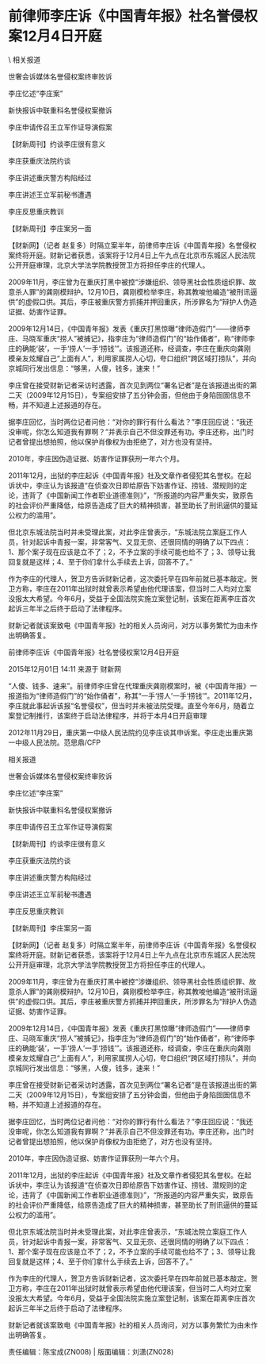 # 前律师李庄诉《中国青年报》社名誉侵权案12月4日开庭  





\ 
相关报道

世奢会诉媒体名誉侵权案终审败诉

李庄忆述“李庄案”

新快报诉中联重科名誉侵权案撤诉

李庄申请传召王立军作证导演假案

【财新周刊】约谈李庄很有意义

李庄获重庆法院约谈

李庄讲述重庆警方构陷经过

李庄讲述王立军前秘书遭遇

李庄反思重庆教训

【财新周刊】李庄案另一面

【财新网】（记者 赵复多）时隔立案半年，前律师李庄诉《中国青年报》名誉侵权案终将开庭。财新记者获悉，该案将于12月4日上午九点在北京市东城区人民法院公开开庭审理，北京大学法学院教授贺卫方将担任李庄的代理人。

2009年11月，李庄曾为在重庆打黑中被控“涉嫌组织、领导黑社会性质组织罪、故意杀人罪”的龚刚模辩护。12月10日，龚刚模检举李庄，称其教唆他编造“被刑讯逼供”的虚假口供。其后，李庄被重庆警方抓捕并押回重庆，所涉罪名为“辩护人伪造证据、妨害作证罪。

2009年12月14日，《中国青年报》发表《重庆打黑惊曝“律师造假门”——律师李庄、马晓军重庆“捞人”被捕记》，指李庄为“律师造假门”的“始作俑者”，称“律师李庄的确能‘装’，一手‘捞人’一手‘捞钱’”。该报道还称，经调查，李庄在重庆向龚刚模亲友炫耀自己“上面有人”，利用家属捞人心切，夸口组织“跨区域打捞队”，并向京城同行发出信息：“够黑，人傻，钱多，速来！”

李庄曾在接受财新记者采访时透露，首次见到两位“署名记者”是在该报道出街的第二天（2009年12月15日），专案组安排了五分钟会面，但他由于身陷囹圄信息不畅，并不知道上述报道的存在。

据李庄回忆，当时两位记者问他：“对你的罪行有什么看法？”李庄回应说：“我还没审呢，你怎么知道我有罪啊？”并表示自己不但没罪还有功。李庄还称，出门时记者曾提出想拍照，他以保护肖像权为由拒绝了，对方也没有坚持。

2010年，李庄因伪造证据、妨害作证罪获刑一年六个月。

2011年12月，出狱的李庄起诉《中国青年报》社及文章作者侵犯其名誉权。在起诉状中，李庄认为该报道“在侦查次日即给原告下妨害作证、捞钱、潜规则的定论，违背了《中国新闻工作者职业道德准则》”，“所报道的内容严重失实，致原告的社会评价严重降低，给原告造成了巨大的精神损害，甚至助长了刑讯逼供的蔓延公权力的滥用”。

但北京东城法院当时并未受理此案，对此李庄曾表示，“东城法院立案庭工作人员，针对起诉中青报一案，非常客气、又显无奈、还很同情的明确了以下四点：1、那个案子现在应该是立不了；2，不予立案的手续可能也给不了；3、领导让我回复就是这样；4、至于你们拿什么手续去上诉，回答不了。”

作为李庄的代理人，贺卫方告诉财新记者，这次委托早在四年前就已基本敲定。贺卫方称，李庄在2011年出狱时就曾表示希望由他代理该案，但当时二人均对立案没报太大希望。今年6月，受益于全国法院实施立案登记制，该案在距离李庄首次起诉三年半之后终于启动了法律程序。

财新记者就该案致电《中国青年报》社的相关人员询问，对方以事务繁忙为由未作出明确答复。


前律师李庄诉《中国青年报》社名誉侵权案12月4日开庭

2015年12月01日 14:11 来源于 财新网

“人傻、钱多、速来”。前律师李庄曾在代理重庆龚刚模案时，被《中国青年报》一报道指为“律师造假门”的“始作俑者”，称其“一手‘捞人’一手‘捞钱’”。2011年12月，李庄就此事起诉该报“名誉侵权”，但当时并未被法院受理。直至今年6月，随着立案登记制推行，该案终于启动法律程序，并将于本月4日开庭审理

2012年11月29日，重庆第一中级人民法院约见李庄谈其申诉案。李庄走出重庆第一中级人民法院。范思鼎/CFP

相关报道

世奢会诉媒体名誉侵权案终审败诉

李庄忆述“李庄案”

新快报诉中联重科名誉侵权案撤诉

李庄申请传召王立军作证导演假案

【财新周刊】约谈李庄很有意义

李庄获重庆法院约谈

李庄讲述重庆警方构陷经过

李庄讲述王立军前秘书遭遇

李庄反思重庆教训

【财新周刊】李庄案另一面

【财新网】（记者 赵复多）时隔立案半年，前律师李庄诉《中国青年报》名誉侵权案终将开庭。财新记者获悉，该案将于12月4日上午九点在北京市东城区人民法院公开开庭审理，北京大学法学院教授贺卫方将担任李庄的代理人。

2009年11月，李庄曾为在重庆打黑中被控“涉嫌组织、领导黑社会性质组织罪、故意杀人罪”的龚刚模辩护。12月10日，龚刚模检举李庄，称其教唆他编造“被刑讯逼供”的虚假口供。其后，李庄被重庆警方抓捕并押回重庆，所涉罪名为“辩护人伪造证据、妨害作证罪。

2009年12月14日，《中国青年报》发表《重庆打黑惊曝“律师造假门”——律师李庄、马晓军重庆“捞人”被捕记》，指李庄为“律师造假门”的“始作俑者”，称“律师李庄的确能‘装’，一手‘捞人’一手‘捞钱’”。该报道还称，经调查，李庄在重庆向龚刚模亲友炫耀自己“上面有人”，利用家属捞人心切，夸口组织“跨区域打捞队”，并向京城同行发出信息：“够黑，人傻，钱多，速来！”

李庄曾在接受财新记者采访时透露，首次见到两位“署名记者”是在该报道出街的第二天（2009年12月15日），专案组安排了五分钟会面，但他由于身陷囹圄信息不畅，并不知道上述报道的存在。

据李庄回忆，当时两位记者问他：“对你的罪行有什么看法？”李庄回应说：“我还没审呢，你怎么知道我有罪啊？”并表示自己不但没罪还有功。李庄还称，出门时记者曾提出想拍照，他以保护肖像权为由拒绝了，对方也没有坚持。

2010年，李庄因伪造证据、妨害作证罪获刑一年六个月。

2011年12月，出狱的李庄起诉《中国青年报》社及文章作者侵犯其名誉权。在起诉状中，李庄认为该报道“在侦查次日即给原告下妨害作证、捞钱、潜规则的定论，违背了《中国新闻工作者职业道德准则》”，“所报道的内容严重失实，致原告的社会评价严重降低，给原告造成了巨大的精神损害，甚至助长了刑讯逼供的蔓延公权力的滥用”。

但北京东城法院当时并未受理此案，对此李庄曾表示，“东城法院立案庭工作人员，针对起诉中青报一案，非常客气、又显无奈、还很同情的明确了以下四点：1、那个案子现在应该是立不了；2，不予立案的手续可能也给不了；3、领导让我回复就是这样；4、至于你们拿什么手续去上诉，回答不了。”

作为李庄的代理人，贺卫方告诉财新记者，这次委托早在四年前就已基本敲定。贺卫方称，李庄在2011年出狱时就曾表示希望由他代理该案，但当时二人均对立案没报太大希望。今年6月，受益于全国法院实施立案登记制，该案在距离李庄首次起诉三年半之后终于启动了法律程序。

财新记者就该案致电《中国青年报》社的相关人员询问，对方以事务繁忙为由未作出明确答复。



责任编辑：陈宝成(ZN008) | 版面编辑：刘潇(ZN028)